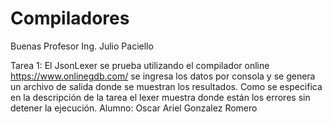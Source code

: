 # Compiladores
Buenas Profesor Ing. Julio Paciello

Tarea 1: El JsonLexer se prueba utilizando el compilador online https://www.onlinegdb.com/ se ingresa los datos por consola y se genera un archivo de salida donde se muestran los resultados. Como se especifica en la descripción de la tarea el lexer muestra donde están los errores sin detener la ejecución.
Alumno: Oscar Ariel Gonzalez Romero
